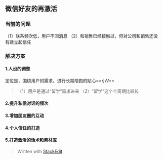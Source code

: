 

## 微信好友的再激活
### 当前的问题
（1）联系频次低，用户不回消息
（2）和销售已经接触过，但对公司和销售还没有建立起信任

### 解决方案
#### 1.人设的调整
定位是，围绕用户的需求，进行长期陪跑的贴心==小V==
>（1）用户是通过“留学”需求进来
>（2）“留学”这个个周期比较长

#### 2.提升私信对话的频次



#### 3.增加朋友圈的互动



#### 4.个人信任的打造


#### 5.打造激活的话术和素材库












> Written with [StackEdit](https://stackedit.io/).


<!--stackedit_data:
eyJoaXN0b3J5IjpbNTI0MTY1MjQsMTI3NzcxNjU1NCwtMzk0MT
cyNzE5XX0=
-->